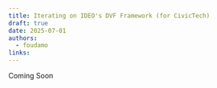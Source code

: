 ```yaml
---
title: Iterating on IDEO's DVF Framework (for CivicTech)
draft: true
date: 2025-07-01
authors:
  - foudamo
links:
---
```

Coming Soon 